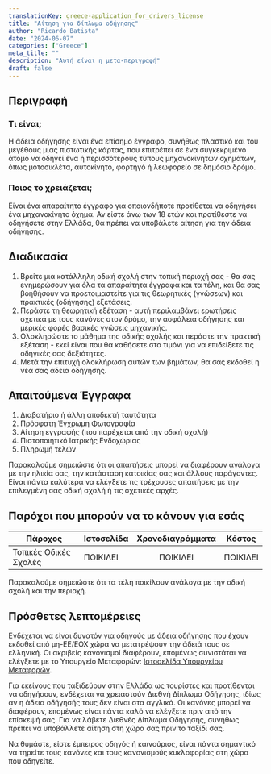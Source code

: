 ```yaml
---
translationKey: greece-application_for_drivers_license
title: "Αίτηση για δίπλωμα οδήγησης"
author: "Ricardo Batista"
date: "2024-06-07"
categories: ["Greece"]
meta_title: ""
description: "Αυτή είναι η μετα-περιγραφή"
draft: false
---
```


## Περιγραφή
### Τι είναι;
Η άδεια οδήγησης είναι ένα επίσημο έγγραφο, συνήθως πλαστικό και του μεγέθους μιας πιστωτικής κάρτας, που επιτρέπει σε ένα συγκεκριμένο άτομο να οδηγεί ένα ή περισσότερους τύπους μηχανοκίνητων οχημάτων, όπως μοτοσικλέτα, αυτοκίνητο, φορτηγό ή λεωφορείο σε δημόσιο δρόμο.

### Ποιος το χρειάζεται;
Είναι ένα απαραίτητο έγγραφο για οποιονδήποτε προτίθεται να οδηγήσει ένα μηχανοκίνητο όχημα. Αν είστε άνω των 18 ετών και προτίθεστε να οδηγήσετε στην Ελλάδα, θα πρέπει να υποβάλετε αίτηση για την άδεια οδήγησης.

## Διαδικασία
1. Βρείτε μια κατάλληλη οδική σχολή στην τοπική περιοχή σας - θα σας ενημερώσουν για όλα τα απαραίτητα έγγραφα και τα τέλη, και θα σας βοηθήσουν να προετοιμαστείτε για τις θεωρητικές (γνώσεων) και πρακτικές (οδήγησης) εξετάσεις.
2. Περάστε τη θεωρητική εξέταση - αυτή περιλαμβάνει ερωτήσεις σχετικά με τους κανόνες στον δρόμο, την ασφάλεια οδήγησης και μερικές φορές βασικές γνώσεις μηχανικής.
3. Ολοκληρώστε το μάθημα της οδικής σχολής και περάστε την πρακτική εξέταση - εκεί είναι που θα καθήσετε στο τιμόνι για να επιδείξετε τις οδηγικές σας δεξιότητες.
4. Μετά την επιτυχή ολοκλήρωση αυτών των βημάτων, θα σας εκδοθεί η νέα σας άδεια οδήγησης.

## Απαιτούμενα Έγγραφα
1. Διαβατήριο ή άλλη αποδεκτή ταυτότητα
2. Πρόσφατη Έγχρωμη Φωτογραφία
3. Αίτηση εγγραφής (που παρέχεται από την οδική σχολή)
4. Πιστοποιητικό Ιατρικής Ενδοχώριας 
5. Πληρωμή τελών

Παρακαλούμε σημειώστε ότι οι απαιτήσεις μπορεί να διαφέρουν ανάλογα με την ηλικία σας, την κατάσταση κατοικίας σας και άλλους παράγοντες. Είναι πάντα καλύτερα να ελέγξετε τις τρέχουσες απαιτήσεις με την επιλεγμένη σας οδική σχολή ή τις σχετικές αρχές.

## Παρόχοι που μπορούν να το κάνουν για εσάς

| Πάροχος        |     Ιστοσελίδα            |     Χρονοδιαγράμματα    |       Κόστος      |
| --------------- | ---------------------- |  :-------------: | :-------------: |
| Τοπικές Οδικές Σχολές  |  ΠΟΙΚΙΛΕΙ              |      ΠΟΙΚΙΛΕΙ     |        ΠΟΙΚΙΛΕΙ   |
 
Παρακαλούμε σημειώστε ότι τα τέλη ποικίλουν ανάλογα με την οδική σχολή και την περιοχή.

## Πρόσθετες λεπτομέρειες
Ενδέχεται να είναι δυνατόν για οδηγούς με άδεια οδήγησης που έχουν εκδοθεί από μη-ΕΕ/ΕΟΧ χώρα να μετατρέψουν την άδειά τους σε ελληνική. Οι ακριβείς κανονισμοί διαφέρουν, επομένως συνιστάται να ελέγξετε με το Υπουργείο Μεταφορών: [Ιστοσελίδα Υπουργείου Μεταφορών](https://www.yme.gr/).

Για εκείνους που ταξιδεύουν στην Ελλάδα ως τουρίστες και προτίθενται να οδηγήσουν, ενδέχεται να χρειαστούν Διεθνή Δίπλωμα Οδήγησης, ιδίως αν η άδεια οδήγησής τους δεν είναι στα αγγλικά. Οι κανόνες μπορεί να διαφέρουν, επομένως είναι πάντα καλό να ελέγξετε πριν από την επίσκεψή σας. Για να λάβετε Διεθνές Δίπλωμα Οδήγησης, συνήθως πρέπει να υποβάλλετε αίτηση στη χώρα σας πριν το ταξίδι σας.

Να θυμάστε, είστε έμπειρος οδηγός ή καινούριος, είναι πάντα σημαντικό να τηρείτε τους κανόνες και τους κανονισμούς κυκλοφορίας στη χώρα που οδηγείτε.